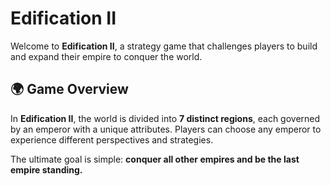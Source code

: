 # Edification II

Welcome to **Edification II**, a strategy game that challenges players to build and expand their empire to conquer the world. 

## 🌍 Game Overview

In **Edification II**, the world is divided into **7 distinct regions**, each governed by an emperor with a unique attributes. Players can choose any emperor to experience different perspectives and strategies. 

The ultimate goal is simple: **conquer all other empires and be the last empire standing.** 

